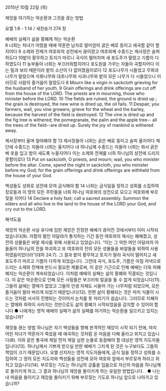 2015년 10월 22일 (목)

재앙을 야기하는 악순환과 그것을 끊는 방법



요엘 1:8 - 1:14 / 새찬송가 274 장


예배의 실패가 삶을 황폐케 하는 악순환      
8 너희는 처녀가 어렸을 때에 약혼한 남자로 말미암아 굵은 베로 동이고 애곡함 같이 할지어다 9 소제와 전제가 여호와의 성전에서 끊어졌고 여호와께 수종드는 제사장은 슬퍼하도다 10밭이 황무하고 토지가 마르니 곡식이 떨어지며 새 포도주가 말랐고 기름이 다하였도다 11 농부들아 너희는 부끄러워할지어다 포도원을 가꾸는 자들아 곡할지어다 이는 밀과 보리 때문이라 밭의 소산이 다 없어졌음이로다 12 포도나무가 시들었고 무화과나무가 말랐으며 석류나무와 대추나무와 사과나무와 밭의 모든 나무가 다 시들었으니 이러므로 사람의 즐거움이 말랐도다 
8 Mourn like a virgin in sackcloth grieving for the husband of her youth. 9 Grain offerings and drink offerings are cut off from the house of the LORD. The priests are in mourning, those who minister before the LORD. 10 The fields are ruined, the ground is dried up ; the grain is destroyed, the new wine is dried up, the oil fails. 11 Despair, you farmers, wail, you vine growers; grieve for the wheat and the barley, because the harvest of the field is destroyed. 12 The vine is dried up and the fig tree is withered; the pomegranate, the palm and the apple tree-- all the trees of the field--are dried up. Surely the joy of mankind is withered away. 

제사장부터 울며 철야해야 함
13 제사장들아 너희는 굵은 베로 동이고 슬피 울지어다 제단에 수종드는 자들아 너희는 울지어다 내 하나님께 수종드는 자들아 너희는 와서 굵은 베 옷을 입고 밤이 새도록 누울지어다 이는 소제와 전제를 너희 하나님의 성전에 드리지 못함이로다 
13 Put on sackcloth, O priests, and mourn; wail, you who minister before the altar. Come, spend the night in sackcloth, you who minister before my God; for the grain offerings and drink offerings are withheld from the house of your God. 

백성들도 성회로 성전에 모여 금식해야 함
14 너희는 금식일을 정하고 성회를 소집하여 장로들과 이 땅의 모든 주민들을 너희 하나님 여호와의 성전으로 모으고 여호와께 부르짖을 지어다 
14 Declare a holy fast; call a sacred assembly. Summon the elders and all who live in the land to the house of the LORD your God, and cry out to the LORD.

해석도움





재앙의 악순환 
사실 유다에 임한 재앙은 진정한 예배가 끊어진 것에서부터 이미 시작되었습니다(9). 아합의 딸인 아달랴가 통치하는 기간 동안 여호와의 제사는 폐해졌고, 성전의 성물들은 바알 제사를 위해 사용되고 있었습니다. “이는 그 악한 여인 아달랴의 아들들이 하나님의 전을 파괴하고 또 여호와의 전의 모든 성물들을 바알들을 위하여 사용하였음이었더라”(대하 24:7). 그 결과 밭이 황무하고 토지가 말라 곡식이 떨어지고 새 포도주가 마르고 기름이 다하게 되었습니다. 그런데 곡식, 포도주, 기름은 아침 저녁으로 드리는 소제와 전제에 반드시 필요한 제물로써, 이 같은 기근으로 인해 예배는 더욱 피폐해지는 악순환이 계속되었습니다. 이처럼 예배의 실패는 삶의 황폐와 직결되는 것입니다. 이 같은 악순환으로 인해 모든 사람들은 부끄러워 얼굴을 들 수 없게 되었습니다(11). 그들의 삶에는 열매가 없었고 그들의 인생 자체도 시들어 가는 나무처럼 되었으며, 모든 즐거움이 말라 버리게 되었기 때문입니다(12). 한편 삶이 황폐되는 것은 마치 식물이 시드는 것처럼 서서히 진행되는 것이어서 눈치를 못 차리기가 쉽습니다. 그러므로 지혜자는 열매와 희락이 사라지는 것만으로도 삶의 황폐가 시작되었음을 감지할 수 있어야 합니다
● 나에게는 영적 예배의 실패가 삶의 실패를 야기하는 악순환을 일으키고 있지는 않습니까? 

재앙을 끊는 방법
하나님은 자기 백성들을 향해 본격적인 재앙이 시작 되기 전에, 마치 어린 처녀가 약혼자가 죽었을 때 애곡하는 것처럼 온 마음을 다해 울라고 외치고 있습니다(8). 이와 같은 통곡에 제일 먼저 제일 심한 눈물로 동참해야 할 대상은 영적 지도자들입니다(13). 하나님께서 기쁘게 받으실 만한 예배가 그치게 된 것은 누구보다도 그들의 책임이 크기 때문입니다. 요엘 선지자는 영적 지도자들에게, 금식 일을 정하고 성회를 소집하여 그 땅의 모든 지도자와 백성들을 성전에 모아 여호와 앞에서 부르짖게 하라고 외치고 있습니다(14). 부르짖는 기도는 하나님의 긍휼을 입음으로 자신의 마음을 하나님께로 돌이키게 하고, 그 결과 하나님의 재앙을 돌이키게 하는 유일한 방법입니다. . 
● 나는 내 마음을 돌이키고 재앙을 돌이키기 위해 부르짖는 기도로 하나님 앞으로 나아가고 있습니까?